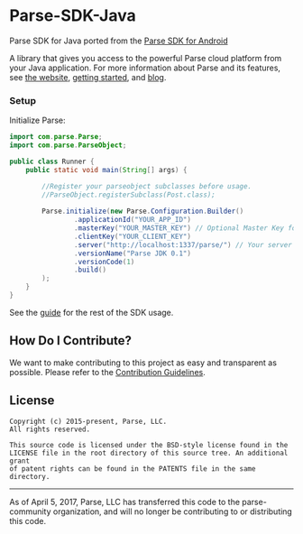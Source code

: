 # Parse-SDK-Java
Parse SDK for Java ported from the [Parse SDK for Android](https://github.com/parse-community/Parse-SDK-Android)

A library that gives you access to the powerful Parse cloud platform from your Java application.
For more information about Parse and its features, see [the website](https://parseplatform.org/), [getting started][guide], and [blog](https://blog.parseplatform.org/).

### Setup
Initialize Parse:
```java
import com.parse.Parse;
import com.parse.ParseObject;

public class Runner {
    public static void main(String[] args) {

        //Register your parseobject subclasses before usage.
        //ParseObject.registerSubclass(Post.class);
        
        Parse.initialize(new Parse.Configuration.Builder()
                .applicationId("YOUR_APP_ID")
                .masterKey("YOUR_MASTER_KEY") // Optional Master Key for Importing Data in Bulk
                .clientKey("YOUR_CLIENT_KEY")
                .server("http://localhost:1337/parse/") // Your server address
                .versionName("Parse JDK 0.1")
                .versionCode(1)
                .build()
        );
    }
}
```

See the [guide][guide] for the rest of the SDK usage.

## How Do I Contribute?
We want to make contributing to this project as easy and transparent as possible. Please refer to the [Contribution Guidelines](CONTRIBUTING.md).

## License
    Copyright (c) 2015-present, Parse, LLC.
    All rights reserved.

    This source code is licensed under the BSD-style license found in the
    LICENSE file in the root directory of this source tree. An additional grant
    of patent rights can be found in the PATENTS file in the same directory.

-----

As of April 5, 2017, Parse, LLC has transferred this code to the parse-community organization, and will no longer be contributing to or distributing this code.

 [guide]: http://docs.parseplatform.org/android/guide/
 [open-collective-link]: https://opencollective.com/parse-server
